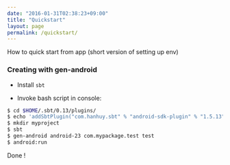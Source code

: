 ```yaml
---
date: "2016-01-31T02:38:23+09:00"
title: "Quickstart"
layout: page
permalink: /quickstart/
---
```



How to quick start from app (short version of setting up env)

### Creating with gen-android

* Install `sbt`

* Invoke bash script in console:

```bash
$ cd $HOME/.sbt/0.13/plugins/
$ echo 'addSbtPlugin("com.hanhuy.sbt" % "android-sdk-plugin" % "1.5.13")' > android.sbt
$ mkdir myproject
$ sbt
$ gen-android android-23 com.mypackage.test test
$ android:run
```

Done !
